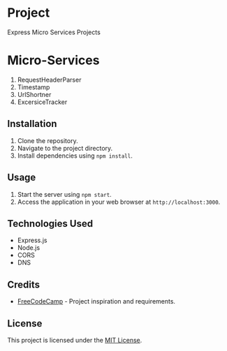 # Project 

Express Micro Services Projects

# Micro-Services
1. RequestHeaderParser
2. Timestamp
3. UrlShortner
4. ExcersiceTracker

## Installation

1. Clone the repository.
2. Navigate to the project directory.
3. Install dependencies using `npm install`.

## Usage

1. Start the server using `npm start`.
2. Access the application in your web browser at `http://localhost:3000`.

## Technologies Used

- Express.js
- Node.js
- CORS
- DNS

## Credits

- [FreeCodeCamp](https://www.freecodecamp.org/) - Project inspiration and requirements.

## License

This project is licensed under the [MIT License](LICENSE).
